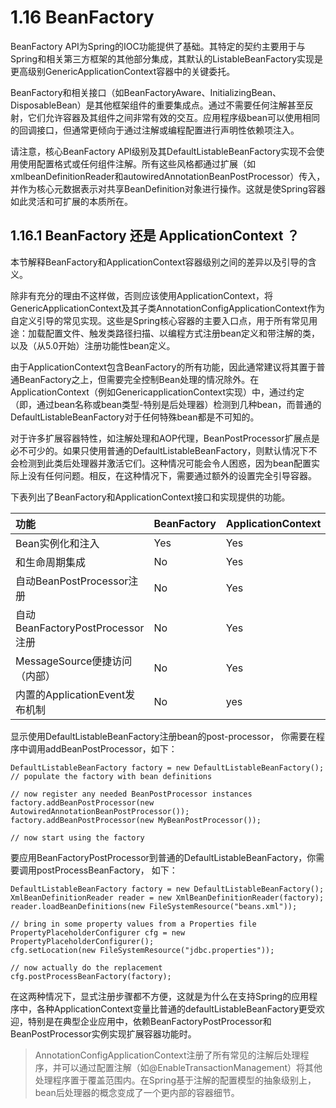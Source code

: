 # 1.16 BeanFactory

BeanFactory API为Spring的IOC功能提供了基础。其特定的契约主要用于与Spring和相关第三方框架的其他部分集成，其默认的ListableBeanFactory实现是更高级别GenericApplicationContext容器中的关键委托。

BeanFactory和相关接口（如BeanFactoryAware、InitializingBean、DisposableBean）是其他框架组件的重要集成点。通过不需要任何注解甚至反射，它们允许容器及其组件之间非常有效的交互。应用程序级bean可以使用相同的回调接口，但通常更倾向于通过注解或编程配置进行声明性依赖项注入。

请注意，核心BeanFactory API级别及其DefaultListableBeanFactory实现不会使用使用配置格式或任何组件注解。所有这些风格都通过扩展（如xmlbeanDefinitionReader和autowiredAnnotationBeanPostProcessor）传入，并作为核心元数据表示对共享BeanDefinition对象进行操作。这就是使Spring容器如此灵活和可扩展的本质所在。

## 1.16.1 BeanFactory 还是 ApplicationContext ？

本节解释BeanFactory和ApplicationContext容器级别之间的差异以及引导的含义。

除非有充分的理由不这样做，否则应该使用ApplicationContext，将GenericApplicationContext及其子类AnnotationConfigApplicationContext作为自定义引导的常见实现。这些是Spring核心容器的主要入口点，用于所有常见用途：加载配置文件、触发类路径扫描、以编程方式注册bean定义和带注解的类，以及（从5.0开始）注册功能性bean定义。

由于ApplicationContext包含BeanFactory的所有功能，因此通常建议将其置于普通BeanFactory之上，但需要完全控制Bean处理的情况除外。在ApplicationContext（例如GenericapplicationContext实现）中，通过约定（即，通过bean名称或bean类型-特别是后处理器）检测到几种bean，而普通的DefaultListableBeanFactory对于任何特殊bean都是不可知的。

对于许多扩展容器特性，如注解处理和AOP代理，BeanPostProcessor扩展点是必不可少的。如果只使用普通的DefaultListableBeanFactory，则默认情况下不会检测到此类后处理器并激活它们。这种情况可能会令人困惑，因为bean配置实际上没有任何问题。相反，在这种情况下，需要通过额外的设置完全引导容器。

下表列出了BeanFactory和ApplicationContext接口和实现提供的功能。

| 功能 | BeanFactory | ApplicationContext |
| :--- | :--- | :--- |
| Bean实例化和注入 | Yes | Yes |
| 和生命周期集成 | No | Yes |
| 自动BeanPostProcessor注册 | No | Yes |
| 自动BeanFactoryPostProcessor注册 | No | Yes |
| MessageSource便捷访问（内部） | No | Yes |
| 内置的ApplicationEvent发布机制 | No | yes |

显示使用DefaultListableBeanFactory注册bean的post-processor， 你需要在程序中调用addBeanPostProcessor，如下：

```text
DefaultListableBeanFactory factory = new DefaultListableBeanFactory();
// populate the factory with bean definitions

// now register any needed BeanPostProcessor instances
factory.addBeanPostProcessor(new AutowiredAnnotationBeanPostProcessor());
factory.addBeanPostProcessor(new MyBeanPostProcessor());

// now start using the factory
```

要应用BeanFactoryPostProcessor到普通的DefaultListableBeanFactory，你需要调用postProcessBeanFactory， 如下：

```text
DefaultListableBeanFactory factory = new DefaultListableBeanFactory();
XmlBeanDefinitionReader reader = new XmlBeanDefinitionReader(factory);
reader.loadBeanDefinitions(new FileSystemResource("beans.xml"));

// bring in some property values from a Properties file
PropertyPlaceholderConfigurer cfg = new PropertyPlaceholderConfigurer();
cfg.setLocation(new FileSystemResource("jdbc.properties"));

// now actually do the replacement
cfg.postProcessBeanFactory(factory);
```

在这两种情况下，显式注册步骤都不方便，这就是为什么在支持Spring的应用程序中，各种ApplicationContext变量比普通的defaultListableBeanFactory更受欢迎，特别是在典型企业应用中，依赖BeanFactoryPostProcessor和BeanPostProcessor实例实现扩展容器功能时。

> AnnotationConfigApplicationContext注册了所有常见的注解后处理程序，并可以通过配置注解（如@EnableTransactionManagement）将其他处理程序置于覆盖范围内。在Spring基于注解的配置模型的抽象级别上，bean后处理器的概念变成了一个更内部的容器细节。

